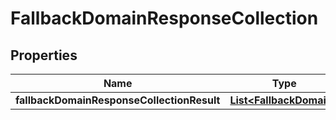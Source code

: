 # FallbackDomainResponseCollection

## Properties
Name | Type | Description | Notes
------------ | ------------- | ------------- | -------------
**fallbackDomainResponseCollectionResult** | [**List&lt;FallbackDomain&gt;**](FallbackDomain.md) |  |  [optional]
